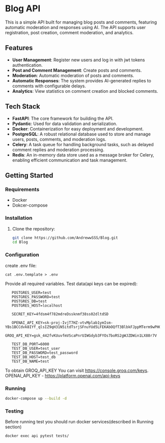 # Blog API

This is a simple API built for managing blog posts and comments, featuring automatic moderation and responses using AI. The API supports user registration, post creation, comment moderation, and analytics.

## Features
- **User Management**: Register new users and log in with jwt tokens authentication.
- **Post and Comment Management**: Create posts and comments.
- **Moderation**: Automatic moderation of posts and comments.
- **Automatic Responses**: The system provides AI-generated replies to comments with configurable delays.
- **Analytics**: View statistics on comment creation and blocked comments.

## Tech Stack
- **FastAPI**: The core framework for building the API.
- **Pydantic**: Used for data validation and serialization.
- **Docker**: Containerization for easy deployment and development.
- **PostgreSQL**: A robust relational database used to store and manage users, posts, comments, and moderation logs.
- **Celery**: A task queue for handling background tasks, such as delayed comment replies and moderation processing.
- **Redis**: An in-memory data store used as a message broker for Celery, enabling efficient communication and task management.


## Getting Started

### Requirements
- Docker
- Dokcer-compose
  
### Installation
1. Clone the repository:
   ```bash
   git clone https://github.com/AndrewwSSS/Blog.git
   cd Blog
   ```

### Configuration

create .env file:
```shell
cat .env.template > .env
```

Provide all required variables.
Test data(api keys can be expired):
```shell
   POSTGRES_USER=test
   POSTGRES_PASSWORD=test
   POSTGRES_DB=test
   POSTGRES_HOST=localhost
   
   SECRET_KEY=4fdsm4f782mdreDssknmf38ss02dltdSD
   
   OPENAI_API_KEY=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
   GROQ_API_KEY=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
   
   TEST_DB_PORT=6000
   TEST_DB_USER=test_user
   TEST_DB_PASSWORD=test_password
   TEST_DB_HOST=test_db
   TEST_DB_NAME=test
```

To obtain GROQ_API_KEY You can visit https://console.groq.com/keys. OPENAI_API_KEY - https://platform.openai.com/api-keys


### Running

```bash
docker-compose up --build -d
```

### Testing

Before running test you should run docker services(described in Running section)

```bash
docker exec api pytest tests/  
```

